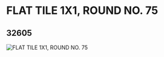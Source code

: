 # FLAT TILE 1X1, ROUND NO. 75
## 32605
![FLAT TILE 1X1, ROUND NO. 75](https://lc-www-live-s.legocdn.com/media/bricks/5/2/6194923.jpg)